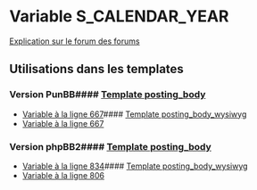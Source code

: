 # Variable S_CALENDAR_YEAR
[Explication sur le forum des forums](http://forum.forumactif.com/t294113-listing-des-variables#S_CALENDAR_YEAR)
## Utilisations dans les templates
### Version PunBB#### [Template posting_body](punbb/posting_body.md)
* [Variable à la ligne 667](../punbb/posting_body.tpl#L667)#### [Template posting_body_wysiwyg](punbb/posting_body_wysiwyg.md)
* [Variable à la ligne 667](../punbb/posting_body_wysiwyg.tpl#L667)
### Version phpBB2#### [Template posting_body](subsilver/posting_body.md)
* [Variable à la ligne 834](../subsilver/posting_body.tpl#L834)#### [Template posting_body_wysiwyg](subsilver/posting_body_wysiwyg.md)
* [Variable à la ligne 806](../subsilver/posting_body_wysiwyg.tpl#L806)